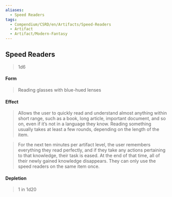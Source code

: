 ```yaml
---
aliases:
  - Speed Readers
tags:
  - Compendium/CSRD/en/Artifacts/Speed-Readers
  - Artifact
  - Artifact/Modern-Fantasy
---
```

  
    
## Speed Readers  
  
>1d6  
#### Form  
>Reading glasses with blue-hued lenses   
#### Effect  
>Allows the user to quickly read and understand almost anything within short range, such as a book, long article, important document, and so on, even if it’s not in a language they know. Reading something usually takes at least a few rounds, depending on the length of the item.   
>  
>For the next ten minutes per artifact level, the user remembers everything they read perfectly, and if they take any actions pertaining to that knowledge, their task is eased. At the end of that time, all of their newly gained knowledge disappears. They can only use the speed readers on the same item once.   
  
#### Depletion   
>1 in 1d20